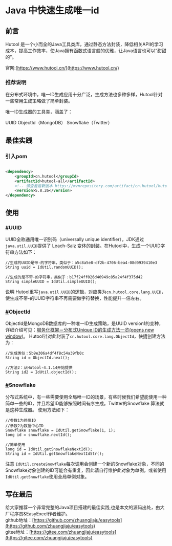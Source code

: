 # Java 中快速生成唯一id

## 前言

Hutool 是一个小而全的Java工具类库，通过静态方法封装，降低相关API的学习成本，提高工作效率，使Java拥有函数式语言般的优雅，让Java语言也可以“甜甜的”。

官网:[https://www.hutool.cn/](https://www.hutool.cn/)

### 推荐说明

在分布式环境中，唯一ID生成应用十分广泛，生成方法也多种多样，Hutool针对一些常用生成策略做了简单封装。

唯一ID生成器的工具类，涵盖了：

UUID
ObjectId（MongoDB）
Snowflake（Twitter）

## 最佳实践

### 引入pom

```xml

<dependency>
    <groupId>cn.hutool</groupId>
    <artifactId>hutool-all</artifactId>
    <!-- 请查看最新版本 https://mvnrepository.com/artifact/cn.hutool/hutool-all -->
    <version>5.8.26</version>
</dependency>
```
## 使用
### [#](https://plus.hutool.cn/pages/0e430e/#uuid)UUID
UUID全称通用唯一识别码（universally unique identifier），JDK通过`java.util.UUID`提供了 Leach-Salz 变体的封装。在Hutool中，生成一个UUID字符串方法如下：
```
//生成的UUID是带-的字符串，类似于：a5c8a5e8-df2b-4706-bea4-08d0939410e3
String uuid = IdUtil.randomUUID();

//生成的是不带-的字符串，类似于：b17f24ff026d40949c85a24f4f375d42
String simpleUUID = IdUtil.simpleUUID();
```
说明 Hutool重写`java.util.UUID`的逻辑，对应类为`cn.hutool.core.lang.UUID`，使生成不带-的UUID字符串不再需要做字符替换，性能提升一倍左右。
### [#](https://plus.hutool.cn/pages/0e430e/#objectid)ObjectId
ObjectId是MongoDB数据库的一种唯一ID生成策略，是UUID version1的变种，详细介绍可见：[服务化框架－分布式Unique ID的生成方法一览(opens new window)](http://calvin1978.blogcn.com/articles/uuid.html)。
Hutool针对此封装了`cn.hutool.core.lang.ObjectId`，快捷创建方法为：
```
//生成类似：5b9e306a4df4f8c54a39fb0c
String id = ObjectId.next();

//方法2：从Hutool-4.1.14开始提供
String id2 = IdUtil.objectId();
```
### [#](https://plus.hutool.cn/pages/0e430e/#snowflake)Snowflake
分布式系统中，有一些需要使用全局唯一ID的场景，有些时候我们希望能使用一种简单一些的ID，并且希望ID能够按照时间有序生成。Twitter的Snowflake 算法就是这种生成器。
使用方法如下：
```
//参数1为终端ID
//参数2为数据中心ID
Snowflake snowflake = IdUtil.getSnowflake(1, 1);
long id = snowflake.nextId();

//简单使用
long id = IdUtil.getSnowflakeNextId();
String id = IdUtil.getSnowflakeNextIdStr();
```
注意 `IdUtil.createSnowflake`每次调用会创建一个新的Snowflake对象，不同的Snowflake对象创建的ID可能会有重复，因此请自行维护此对象为单例，或者使用`IdUtil.getSnowflake`使用全局单例对象。


## 写在最后

给大家推荐一个非常完整的Java项目搭建的最佳实践,也是本文的源码出处，由大厂程序员&EasyExcel作者维护。   
github地址：[https://github.com/zhuangjiaju/easytools](https://github.com/zhuangjiaju/easytools)   
gitee地址：[https://gitee.com/zhuangjiaju/easytools](https://gitee.com/zhuangjiaju/easytools)

